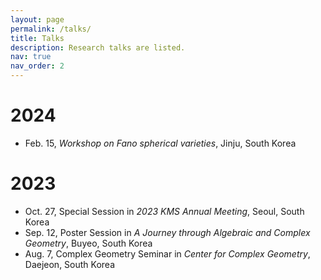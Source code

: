 ```yaml
---
layout: page
permalink: /talks/
title: Talks
description: Research talks are listed.
nav: true
nav_order: 2
---
```


# 2024
* Feb. 15, *Workshop on Fano spherical varieties*, Jinju, South Korea

# 2023
* Oct. 27, Special Session in *2023 KMS Annual Meeting*, Seoul, South Korea
* Sep. 12, Poster Session in *A Journey through Algebraic and Complex Geometry*, Buyeo, South Korea
* Aug. 7, Complex Geometry Seminar in *Center for Complex Geometry*, Daejeon, South Korea
